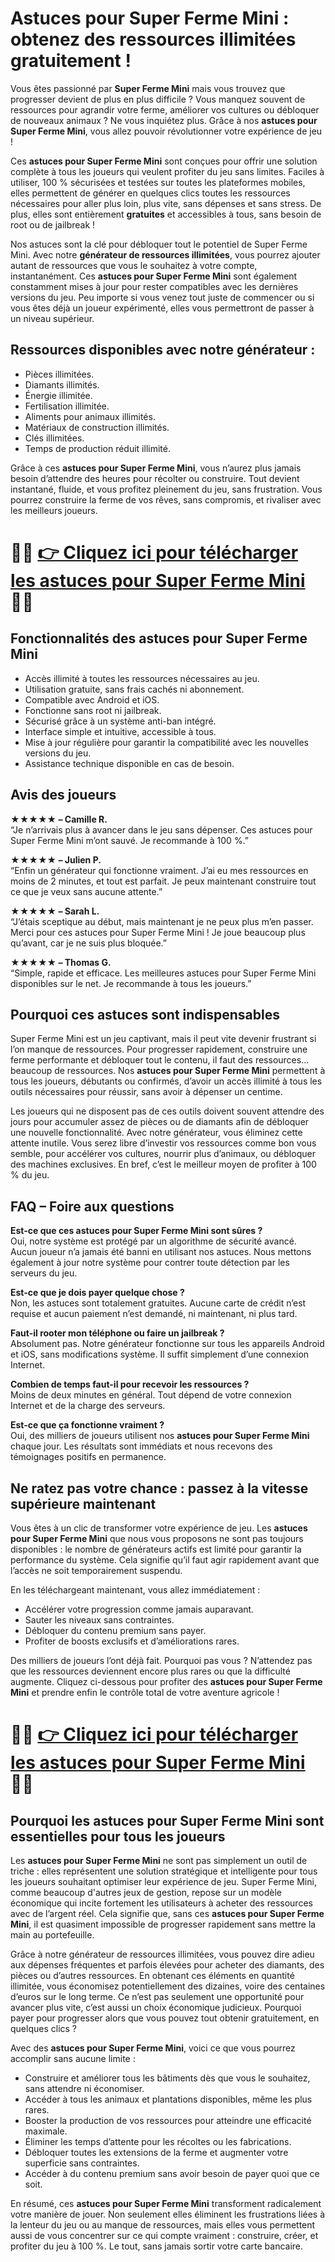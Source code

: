 <h1>Astuces pour Super Ferme Mini : obtenez des ressources illimitées gratuitement !</h1>

<p>Vous êtes passionné par <strong>Super Ferme Mini</strong> mais vous trouvez que progresser devient de plus en plus difficile ? Vous manquez souvent de ressources pour agrandir votre ferme, améliorer vos cultures ou débloquer de nouveaux animaux ? Ne vous inquiétez plus. Grâce à nos <strong>astuces pour Super Ferme Mini</strong>, vous allez pouvoir révolutionner votre expérience de jeu !</p>

<p>Ces <strong>astuces pour Super Ferme Mini</strong> sont conçues pour offrir une solution complète à tous les joueurs qui veulent profiter du jeu sans limites. Faciles à utiliser, 100 % sécurisées et testées sur toutes les plateformes mobiles, elles permettent de générer en quelques clics toutes les ressources nécessaires pour aller plus loin, plus vite, sans dépenses et sans stress. De plus, elles sont entièrement <strong>gratuites</strong> et accessibles à tous, sans besoin de root ou de jailbreak !</p>

<p>Nos astuces sont la clé pour débloquer tout le potentiel de Super Ferme Mini. Avec notre <strong>générateur de ressources illimitées</strong>, vous pourrez ajouter autant de ressources que vous le souhaitez à votre compte, instantanément. Ces <strong>astuces pour Super Ferme Mini</strong> sont également constamment mises à jour pour rester compatibles avec les dernières versions du jeu. Peu importe si vous venez tout juste de commencer ou si vous êtes déjà un joueur expérimenté, elles vous permettront de passer à un niveau supérieur.</p>

<h2>Ressources disponibles avec notre générateur :</h2>
<ul>
  <li>Pièces illimitées.</li>
  <li>Diamants illimités.</li>
  <li>Énergie illimitée.</li>
  <li>Fertilisation illimitée.</li>
  <li>Aliments pour animaux illimités.</li>
  <li>Matériaux de construction illimités.</li>
  <li>Clés illimitées.</li>
  <li>Temps de production réduit illimité.</li>
</ul>

<p>Grâce à ces <strong>astuces pour Super Ferme Mini</strong>, vous n’aurez plus jamais besoin d’attendre des heures pour récolter ou construire. Tout devient instantané, fluide, et vous profitez pleinement du jeu, sans frustration. Vous pourrez construire la ferme de vos rêves, sans compromis, et rivaliser avec les meilleurs joueurs.</p>

# 🔴🔴 **[👉 Cliquez ici pour télécharger les astuces pour Super Ferme Mini](https://tinyurl.com/mobilemaitre)** 🔴🔴

<h2>Fonctionnalités des astuces pour Super Ferme Mini</h2>
<ul>
  <li>Accès illimité à toutes les ressources nécessaires au jeu.</li>
  <li>Utilisation gratuite, sans frais cachés ni abonnement.</li>
  <li>Compatible avec Android et iOS.</li>
  <li>Fonctionne sans root ni jailbreak.</li>
  <li>Sécurisé grâce à un système anti-ban intégré.</li>
  <li>Interface simple et intuitive, accessible à tous.</li>
  <li>Mise à jour régulière pour garantir la compatibilité avec les nouvelles versions du jeu.</li>
  <li>Assistance technique disponible en cas de besoin.</li>
</ul>

<h2>Avis des joueurs</h2>
<p><strong>★★★★★ – Camille R.</strong><br>
“Je n’arrivais plus à avancer dans le jeu sans dépenser. Ces astuces pour Super Ferme Mini m’ont sauvé. Je recommande à 100 %.”</p>

<p><strong>★★★★★ – Julien P.</strong><br>
“Enfin un générateur qui fonctionne vraiment. J’ai eu mes ressources en moins de 2 minutes, et tout est parfait. Je peux maintenant construire tout ce que je veux sans aucune attente.”</p>

<p><strong>★★★★★ – Sarah L.</strong><br>
“J’étais sceptique au début, mais maintenant je ne peux plus m’en passer. Merci pour ces astuces pour Super Ferme Mini ! Je joue beaucoup plus qu’avant, car je ne suis plus bloquée.”</p>

<p><strong>★★★★★ – Thomas G.</strong><br>
“Simple, rapide et efficace. Les meilleures astuces pour Super Ferme Mini disponibles sur le net. Je recommande à tous les joueurs.”</p>

<h2>Pourquoi ces astuces sont indispensables</h2>
<p>Super Ferme Mini est un jeu captivant, mais il peut vite devenir frustrant si l’on manque de ressources. Pour progresser rapidement, construire une ferme performante et débloquer tout le contenu, il faut des ressources... beaucoup de ressources. Nos <strong>astuces pour Super Ferme Mini</strong> permettent à tous les joueurs, débutants ou confirmés, d’avoir un accès illimité à tous les outils nécessaires pour réussir, sans avoir à dépenser un centime.</p>

<p>Les joueurs qui ne disposent pas de ces outils doivent souvent attendre des jours pour accumuler assez de pièces ou de diamants afin de débloquer une nouvelle fonctionnalité. Avec notre générateur, vous éliminez cette attente inutile. Vous serez libre d’investir vos ressources comme bon vous semble, pour accélérer vos cultures, nourrir plus d’animaux, ou débloquer des machines exclusives. En bref, c’est le meilleur moyen de profiter à 100 % du jeu.</p>

<h2>FAQ – Foire aux questions</h2>

<p><strong>Est-ce que ces astuces pour Super Ferme Mini sont sûres ?</strong><br>
Oui, notre système est protégé par un algorithme de sécurité avancé. Aucun joueur n’a jamais été banni en utilisant nos astuces. Nous mettons également à jour notre système pour contrer toute détection par les serveurs du jeu.</p>

<p><strong>Est-ce que je dois payer quelque chose ?</strong><br>
Non, les astuces sont totalement gratuites. Aucune carte de crédit n’est requise et aucun paiement n’est demandé, ni maintenant, ni plus tard.</p>

<p><strong>Faut-il rooter mon téléphone ou faire un jailbreak ?</strong><br>
Absolument pas. Notre générateur fonctionne sur tous les appareils Android et iOS, sans modifications système. Il suffit simplement d’une connexion Internet.</p>

<p><strong>Combien de temps faut-il pour recevoir les ressources ?</strong><br>
Moins de deux minutes en général. Tout dépend de votre connexion Internet et de la charge des serveurs.</p>

<p><strong>Est-ce que ça fonctionne vraiment ?</strong><br>
Oui, des milliers de joueurs utilisent nos <strong>astuces pour Super Ferme Mini</strong> chaque jour. Les résultats sont immédiats et nous recevons des témoignages positifs en permanence.</p>

<h2>Ne ratez pas votre chance : passez à la vitesse supérieure maintenant</h2>
<p>Vous êtes à un clic de transformer votre expérience de jeu. Les <strong>astuces pour Super Ferme Mini</strong> que nous vous proposons ne sont pas toujours disponibles : le nombre de générateurs actifs est limité pour garantir la performance du système. Cela signifie qu’il faut agir rapidement avant que l’accès ne soit temporairement suspendu.</p>

<p>En les téléchargeant maintenant, vous allez immédiatement :</p>
<ul>
  <li>Accélérer votre progression comme jamais auparavant.</li>
  <li>Sauter les niveaux sans contraintes.</li>
  <li>Débloquer du contenu premium sans payer.</li>
  <li>Profiter de boosts exclusifs et d’améliorations rares.</li>
</ul>

<p>Des milliers de joueurs l’ont déjà fait. Pourquoi pas vous ? N’attendez pas que les ressources deviennent encore plus rares ou que la difficulté augmente. Cliquez ci-dessous pour profiter des <strong>astuces pour Super Ferme Mini</strong> et prendre enfin le contrôle total de votre aventure agricole !</p>

# 🔴🔴 **[👉 Cliquez ici pour télécharger les astuces pour Super Ferme Mini](https://tinyurl.com/mobilemaitre)** 🔴🔴

<h2>Pourquoi les astuces pour Super Ferme Mini sont essentielles pour tous les joueurs</h2>

<p>Les <strong>astuces pour Super Ferme Mini</strong> ne sont pas simplement un outil de triche : elles représentent une solution stratégique et intelligente pour tous les joueurs souhaitant optimiser leur expérience de jeu. Super Ferme Mini, comme beaucoup d'autres jeux de gestion, repose sur un modèle économique qui incite fortement les utilisateurs à acheter des ressources avec de l’argent réel. Cela signifie que, sans ces <strong>astuces pour Super Ferme Mini</strong>, il est quasiment impossible de progresser rapidement sans mettre la main au portefeuille.</p>

<p>Grâce à notre générateur de ressources illimitées, vous pouvez dire adieu aux dépenses fréquentes et parfois élevées pour acheter des diamants, des pièces ou d’autres ressources. En obtenant ces éléments en quantité illimitée, vous économisez potentiellement des dizaines, voire des centaines d’euros sur le long terme. Ce n’est pas seulement une opportunité pour avancer plus vite, c’est aussi un choix économique judicieux. Pourquoi payer pour progresser alors que vous pouvez tout obtenir gratuitement, en quelques clics ?</p>

<p>Avec des <strong>astuces pour Super Ferme Mini</strong>, voici ce que vous pourrez accomplir sans aucune limite :</p>
<ul>
  <li>Construire et améliorer tous les bâtiments dès que vous le souhaitez, sans attendre ni économiser.</li>
  <li>Accéder à tous les animaux et plantations disponibles, même les plus rares.</li>
  <li>Booster la production de vos ressources pour atteindre une efficacité maximale.</li>
  <li>Éliminer les temps d’attente pour les récoltes ou les fabrications.</li>
  <li>Débloquer toutes les extensions de la ferme et augmenter votre superficie sans contraintes.</li>
  <li>Accéder à du contenu premium sans avoir besoin de payer quoi que ce soit.</li>
</ul>

<p>En résumé, ces <strong>astuces pour Super Ferme Mini</strong> transforment radicalement votre manière de jouer. Non seulement elles éliminent les frustrations liées à la lenteur du jeu ou au manque de ressources, mais elles vous permettent aussi de vous concentrer sur ce qui compte vraiment : construire, créer, et profiter du jeu à 100 %. Le tout, sans jamais sortir votre carte bancaire.</p>
